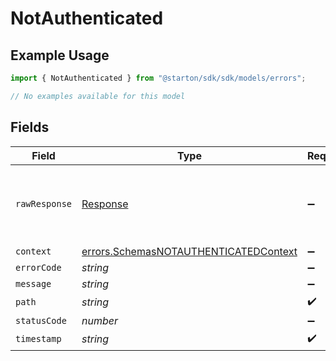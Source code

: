 # NotAuthenticated

## Example Usage

```typescript
import { NotAuthenticated } from "@starton/sdk/sdk/models/errors";

// No examples available for this model
```

## Fields

| Field                                                                                                 | Type                                                                                                  | Required                                                                                              | Description                                                                                           |
| ----------------------------------------------------------------------------------------------------- | ----------------------------------------------------------------------------------------------------- | ----------------------------------------------------------------------------------------------------- | ----------------------------------------------------------------------------------------------------- |
| `rawResponse`                                                                                         | [Response](https://developer.mozilla.org/en-US/docs/Web/API/Response)                                 | :heavy_minus_sign:                                                                                    | Raw HTTP response; suitable for custom response parsing                                               |
| `context`                                                                                             | [errors.SchemasNOTAUTHENTICATEDContext](../../../sdk/models/errors/schemasnotauthenticatedcontext.md) | :heavy_minus_sign:                                                                                    | N/A                                                                                                   |
| `errorCode`                                                                                           | *string*                                                                                              | :heavy_minus_sign:                                                                                    | N/A                                                                                                   |
| `message`                                                                                             | *string*                                                                                              | :heavy_minus_sign:                                                                                    | N/A                                                                                                   |
| `path`                                                                                                | *string*                                                                                              | :heavy_check_mark:                                                                                    | N/A                                                                                                   |
| `statusCode`                                                                                          | *number*                                                                                              | :heavy_minus_sign:                                                                                    | N/A                                                                                                   |
| `timestamp`                                                                                           | *string*                                                                                              | :heavy_check_mark:                                                                                    | N/A                                                                                                   |